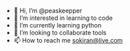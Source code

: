- 👋 Hi, I’m @peaskeepper
- 👀 I’m interested in learning to code  
- 🌱 I’m currently learning python
- 💞️ I’m looking to collaborate tools
- 📫 How to reach me sokiran@live.com

<!---
peaskeepper/peaskeepper is a ✨ special ✨ repository because its `README.md` (this file) appears on your GitHub profile.
You can click the Preview link to take a look at your changes.
--->
